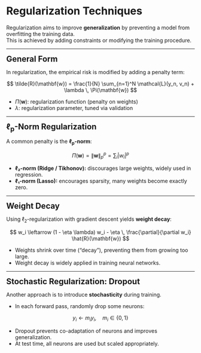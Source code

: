 # Regularization Techniques

Regularization aims to improve **generalization** by preventing a model from overfitting the training data.  
This is achieved by adding constraints or modifying the training procedure.

---

**<span style="font-size:1.5em;">General Form</span>**

In regularization, the empirical risk is modified by adding a penalty term:

$$
\tilde{R}(\mathbf{w}) = \frac{1}{N} \sum_{n=1}^N \mathcal{L}(y_n, v_n) + \lambda \, \Pi(\mathbf{w})
$$

- $\Pi(\mathbf{w})$: regularization function (penalty on weights)  
- $\lambda$: regularization parameter, tuned via validation  

---

**<span style="font-size:1.5em;">ℓ<sub>p</sub>-Norm Regularization</span>**

A common penalty is the **ℓ<sub>p</sub>-norm**:

$$
\Pi(\mathbf{w}) = \|\mathbf{w}\|_p^p = \sum_i |w_i|^p
$$

- **ℓ₂-norm (Ridge / Tikhonov):** discourages large weights, widely used in regression.  
- **ℓ₁-norm (Lasso):** encourages sparsity, many weights become exactly zero.  

---

**<span style="font-size:1.5em;">Weight Decay</span>**

Using $\ell_2$-regularization with gradient descent yields **weight decay**:

$$
w_i \leftarrow (1 - \eta \lambda) w_i - \eta \, \frac{\partial}{\partial w_i} \hat{R}(\mathbf{w})
$$

- Weights shrink over time (“decay”), preventing them from growing too large.  
- Weight decay is widely applied in training neural networks.

---

**<span style="font-size:1.5em;">Stochastic Regularization: Dropout</span>**

Another approach is to introduce **stochasticity** during training.  

- In each forward pass, randomly drop some neurons:  

$$
y_i \leftarrow m_i y_i, \quad m_i \in \{0,1\}
$$

- Dropout prevents co-adaptation of neurons and improves generalization.  
- At test time, all neurons are used but scaled appropriately.


